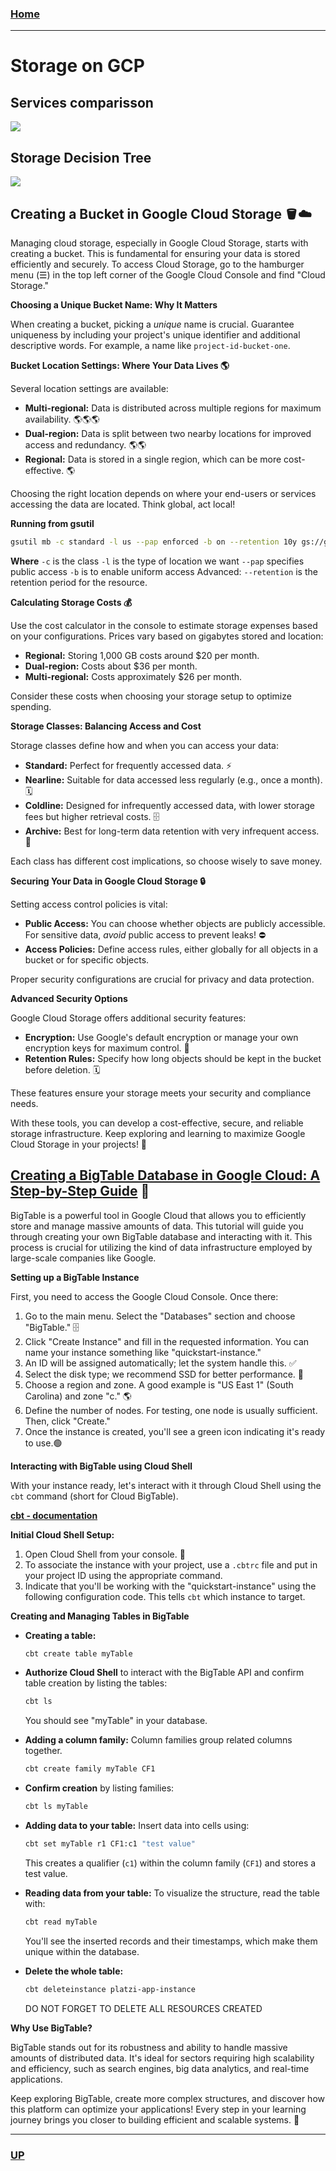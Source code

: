 ### [Home](https://github.com/DLesmes/GCP/blob/main/README.md#google-cloud-tools)
---

# Storage on GCP
## Services comparisson
![](https://static.platzi.com/media/user_upload/Screenshot_26-ff620129-2ba2-4c0f-aa8e-78aa6f91cfab.jpg)

## Storage Decision Tree
![](https://1.bp.blogspot.com/-H4a0slANRLg/XXFGsDshuKI/AAAAAAAAAAU/Ov1pyV1IOqQJvSfTJy50eL6dGCrCBHk-wCLcBGAs/s1600/storageoptions.jpg)

## Creating a Bucket in Google Cloud Storage 🪣☁️

Managing cloud storage, especially in Google Cloud Storage, starts with creating a bucket. This is fundamental for ensuring your data is stored efficiently and securely.  To access Cloud Storage, go to the hamburger menu (☰) in the top left corner of the Google Cloud Console and find "Cloud Storage."

**Choosing a Unique Bucket Name: Why It Matters**

When creating a bucket, picking a *unique* name is crucial. Guarantee uniqueness by including your project's unique identifier and additional descriptive words. For example, a name like `project-id-bucket-one`.

**Bucket Location Settings: Where Your Data Lives 🌎**

Several location settings are available:

* **Multi-regional:** Data is distributed across multiple regions for maximum availability. 🌎🌎🌎
* **Dual-region:** Data is split between two nearby locations for improved access and redundancy. 🌎🌎
* **Regional:** Data is stored in a single region, which can be more cost-effective. 🌎

Choosing the right location depends on where your end-users or services accessing the data are located.  Think global, act local!

**Running from gsutil**
```bash
gsutil mb -c standard -l us --pap enforced -b on --retention 10y gs://gemb-platzi-storage-bucket-01
```

**Where** `-c` is the class `-l` is the type of location we want `--pap` specifies public access `-b` is to enable uniform access Advanced: `--retention` is the retention period for the resource.

**Calculating Storage Costs 💰**

Use the cost calculator in the console to estimate storage expenses based on your configurations. Prices vary based on gigabytes stored and location:

* **Regional:** Storing 1,000 GB costs around $20 per month.
* **Dual-region:** Costs about $36 per month.
* **Multi-regional:** Costs approximately $26 per month.

Consider these costs when choosing your storage setup to optimize spending.

**Storage Classes:  Balancing Access and Cost**

Storage classes define how and when you can access your data:

* **Standard:**  Perfect for frequently accessed data. ⚡
* **Nearline:**  Suitable for data accessed less regularly (e.g., once a month). 🗓️
* **Coldline:** Designed for infrequently accessed data, with lower storage fees but higher retrieval costs. 🗄️
* **Archive:**  Best for long-term data retention with very infrequent access. 💾

Each class has different cost implications, so choose wisely to save money.

**Securing Your Data in Google Cloud Storage 🔒**

Setting access control policies is vital:

* **Public Access:**  You can choose whether objects are publicly accessible.  For sensitive data, *avoid* public access to prevent leaks! ⛔
* **Access Policies:**  Define access rules, either globally for all objects in a bucket or for specific objects. 

Proper security configurations are crucial for privacy and data protection.

**Advanced Security Options**

Google Cloud Storage offers additional security features:

* **Encryption:** Use Google's default encryption or manage your own encryption keys for maximum control. 🔑
* **Retention Rules:** Specify how long objects should be kept in the bucket before deletion. 🗓️

These features ensure your storage meets your security and compliance needs.

With these tools, you can develop a cost-effective, secure, and reliable storage infrastructure. Keep exploring and learning to maximize Google Cloud Storage in your projects! 🚀

## [Creating a BigTable Database in Google Cloud: A Step-by-Step Guide](https://cloud.google.com/bigtable/docs/create-instance-write-data-cbt-cli?_ga=2.193490541.-1349049076.1674041542&_gac=1.122988281.1674041542.CjwKCAiAzp6eBhByEiwA_gGq5B1RB_gaHdEzPQWF7BOIKA6xt1JBgl0GGAEWdVBH6Tugg6LLM86iQxoClfgQAvD_BwE&cloudshell=false) 🚀

BigTable is a powerful tool in Google Cloud that allows you to efficiently store and manage massive amounts of data. This tutorial will guide you through creating your own BigTable database and interacting with it. This process is crucial for utilizing the kind of data infrastructure employed by large-scale companies like Google.

**Setting up a BigTable Instance**

First, you need to access the Google Cloud Console. Once there:

1. Go to the main menu. Select the "Databases" section and choose "BigTable." 🗄️
2. Click "Create Instance" and fill in the requested information.  You can name your instance something like "quickstart-instance."
3. An ID will be assigned automatically; let the system handle this.  ✅
4. Select the disk type; we recommend SSD for better performance. 💾
5. Choose a region and zone. A good example is "US East 1" (South Carolina) and zone "c." 🌎
6. Define the number of nodes. For testing, one node is usually sufficient. Then, click "Create."
7. Once the instance is created, you'll see a green icon indicating it's ready to use.🟢

**Interacting with BigTable using Cloud Shell**

With your instance ready, let's interact with it through Cloud Shell using the `cbt` command (short for Cloud BigTable).

**[cbt - documentation](https://cloud.google.com/bigtable/docs/cbt-reference)**

**Initial Cloud Shell Setup:**

1. Open Cloud Shell from your console. 🐚
2. To associate the instance with your project, use a `.cbtrc` file and put in your project ID using the appropriate command.
3. Indicate that you'll be working with the "quickstart-instance" using the following configuration code. This tells `cbt` which instance to target.

**Creating and Managing Tables in BigTable**

* **Creating a table:**
  ```bash
  cbt create table myTable
  ```

* **Authorize Cloud Shell** to interact with the BigTable API and confirm table creation by listing the tables:

  ```bash
  cbt ls
  ```
  You should see "myTable" in your database.

* **Adding a column family:** Column families group related columns together.
  ```bash
  cbt create family myTable CF1 
  ```

* **Confirm creation** by listing families:
  ```bash
  cbt ls myTable
  ```

* **Adding data to your table:** Insert data into cells using:
  ```bash
  cbt set myTable r1 CF1:c1 "test value" 
  ```
  This creates a qualifier (`c1`) within the column family (`CF1`) and stores a test value.

* **Reading data from your table:** To visualize the structure, read the table with:
  ```bash
  cbt read myTable
  ```
  You'll see the inserted records and their timestamps, which make them unique within the database.

* **Delete the whole table:**
  ```bash
  cbt deleteinstance platzi-app-instance
  ```
  DO NOT FORGET TO DELETE ALL RESOURCES CREATED

**Why Use BigTable?**

BigTable stands out for its robustness and ability to handle massive amounts of distributed data. It's ideal for sectors requiring high scalability and efficiency, such as search engines, big data analytics, and real-time applications.

Keep exploring BigTable, create more complex structures, and discover how this platform can optimize your applications! Every step in your learning journey brings you closer to building efficient and scalable systems. 🌱

---
### [UP](https://github.com/DLesmes/GCP/blob/main/content/storage_on_gcp.md#home)
